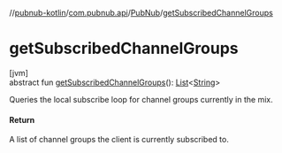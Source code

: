 //[pubnub-kotlin](../../../index.md)/[com.pubnub.api](../index.md)/[PubNub](index.md)/[getSubscribedChannelGroups](get-subscribed-channel-groups.md)

# getSubscribedChannelGroups

[jvm]\
abstract fun [getSubscribedChannelGroups](get-subscribed-channel-groups.md)(): [List](https://kotlinlang.org/api/latest/jvm/stdlib/kotlin.collections/-list/index.html)&lt;[String](https://kotlinlang.org/api/latest/jvm/stdlib/kotlin/-string/index.html)&gt;

Queries the local subscribe loop for channel groups currently in the mix.

#### Return

A list of channel groups the client is currently subscribed to.
